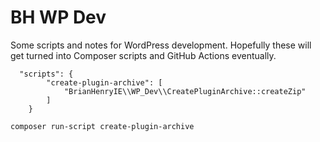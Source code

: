 # BH WP Dev

Some scripts and notes for WordPress development. Hopefully these will get turned into Composer scripts and GitHub Actions eventually.


```
  "scripts": {
        "create-plugin-archive": [
            "BrianHenryIE\\WP_Dev\\CreatePluginArchive::createZip"
        ]
    }
```
`composer run-script create-plugin-archive`

 
